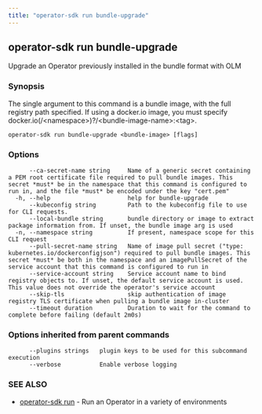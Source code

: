 ```yaml
---
title: "operator-sdk run bundle-upgrade"
---
```

## operator-sdk run bundle-upgrade

Upgrade an Operator previously installed in the bundle format with OLM

### Synopsis

The single argument to this command is a bundle image, with the full registry path specified.
If using a docker.io image, you must specify docker.io(/&lt;namespace&gt;)?/&lt;bundle-image-name&gt;:&lt;tag&gt;.

```
operator-sdk run bundle-upgrade <bundle-image> [flags]
```

### Options

```
      --ca-secret-name string     Name of a generic secret containing a PEM root certificate file required to pull bundle images. This secret *must* be in the namespace that this command is configured to run in, and the file *must* be encoded under the key "cert.pem"
  -h, --help                      help for bundle-upgrade
      --kubeconfig string         Path to the kubeconfig file to use for CLI requests.
      --local-bundle string       bundle directory or image to extract package information from. If unset, the bundle image arg is used
  -n, --namespace string          If present, namespace scope for this CLI request
      --pull-secret-name string   Name of image pull secret ("type: kubernetes.io/dockerconfigjson") required to pull bundle images. This secret *must* be both in the namespace and an imagePullSecret of the service account that this command is configured to run in
      --service-account string    Service account name to bind registry objects to. If unset, the default service account is used. This value does not override the operator's service account
      --skip-tls                  skip authentication of image registry TLS certificate when pulling a bundle image in-cluster
      --timeout duration          Duration to wait for the command to complete before failing (default 2m0s)
```

### Options inherited from parent commands

```
      --plugins strings   plugin keys to be used for this subcommand execution
      --verbose           Enable verbose logging
```

### SEE ALSO

* [operator-sdk run](../operator-sdk_run)	 - Run an Operator in a variety of environments

